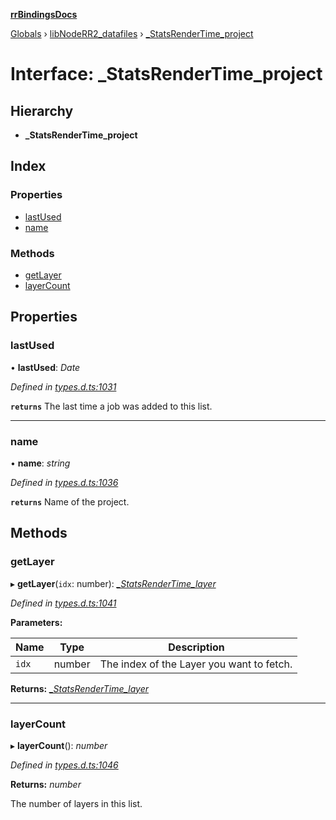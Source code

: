 **[rrBindingsDocs](../README.md)**

[Globals](../README.md) › [libNodeRR2_datafiles](../modules/libnoderr2_datafiles.md) › [_StatsRenderTime_project](libnoderr2_datafiles._statsrendertime_project.md)

# Interface: _StatsRenderTime_project

## Hierarchy

* **_StatsRenderTime_project**

## Index

### Properties

* [lastUsed](libnoderr2_datafiles._statsrendertime_project.md#lastused)
* [name](libnoderr2_datafiles._statsrendertime_project.md#name)

### Methods

* [getLayer](libnoderr2_datafiles._statsrendertime_project.md#getlayer)
* [layerCount](libnoderr2_datafiles._statsrendertime_project.md#layercount)

## Properties

###  lastUsed

• **lastUsed**: *Date*

*Defined in [types.d.ts:1031](https://github.com/Novalis15/RoyalRender-OpenExtensions/blob/5ba4523/rrNodeJS_rrBindings/nodeJS/lx64/v6/types.d.ts#L1031)*

**`returns`** The last time a job was added to this list.

___

###  name

• **name**: *string*

*Defined in [types.d.ts:1036](https://github.com/Novalis15/RoyalRender-OpenExtensions/blob/5ba4523/rrNodeJS_rrBindings/nodeJS/lx64/v6/types.d.ts#L1036)*

**`returns`** Name of the project.

## Methods

###  getLayer

▸ **getLayer**(`idx`: number): *[_StatsRenderTime_layer](libnoderr2_datafiles._statsrendertime_layer.md)*

*Defined in [types.d.ts:1041](https://github.com/Novalis15/RoyalRender-OpenExtensions/blob/5ba4523/rrNodeJS_rrBindings/nodeJS/lx64/v6/types.d.ts#L1041)*

**Parameters:**

Name | Type | Description |
------ | ------ | ------ |
`idx` | number | The index of the Layer you want to fetch.  |

**Returns:** *[_StatsRenderTime_layer](libnoderr2_datafiles._statsrendertime_layer.md)*

___

###  layerCount

▸ **layerCount**(): *number*

*Defined in [types.d.ts:1046](https://github.com/Novalis15/RoyalRender-OpenExtensions/blob/5ba4523/rrNodeJS_rrBindings/nodeJS/lx64/v6/types.d.ts#L1046)*

**Returns:** *number*

The number of layers in this list.